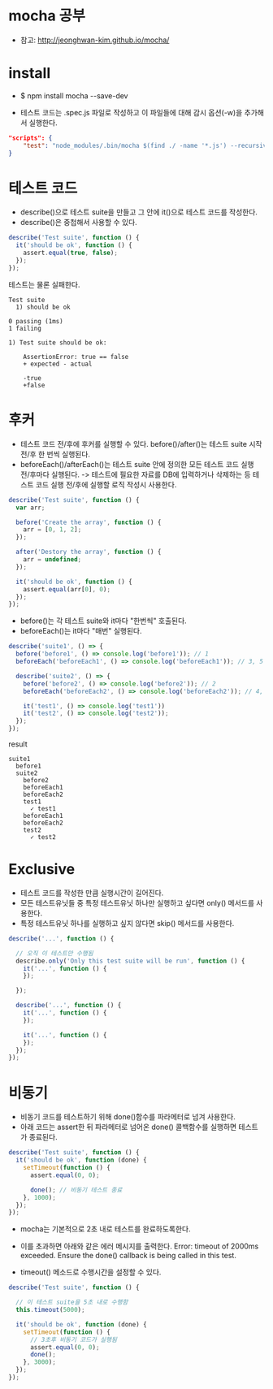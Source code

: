 # mocha 공부
- 참고: http://jeonghwan-kim.github.io/mocha/

# install
- $ npm install mocha --save-dev

- 테스트 코드는 .spec.js 파일로 작성하고 이 파일들에 대해 감시 옵션(-w)을 추가해서 실행한다.
```json
"scripts": {
    "test": "node_modules/.bin/mocha $(find ./ -name '*.js') --recursive -w"
}
```

# 테스트 코드
- describe()으로 테스트 suite을 만들고 그 안에 it()으로 테스트 코드를 작성한다.
- describe()은 중첩해서 사용할 수 있다.
```js
describe('Test suite', function () {
  it('should be ok', function () {
    assert.equal(true, false);
  });
});
```
테스트는 물론 실패한다.
```terminal
Test suite
  1) should be ok

0 passing (1ms)
1 failing

1) Test suite should be ok:

    AssertionError: true == false
    + expected - actual

    -true
    +false
```

# 후커
- 테스트 코드 전/후에 후커를 실행할 수 있다. before()/after()는 테스트 suite 시작 전/후 한 번씩 실행된다.
- beforeEach()/afterEach()는 테스트 suite 안에 정의한 모든 테스트 코드 실행 전/후마다 실행된다. -> 테스트에 필요한 자료를 DB에 입력하거나 삭제하는 등 테스트 코드 실행 전/후에 실행할 로직 작성시 사용한다.
```js
describe('Test suite', function () {
  var arr;

  before('Create the array', function () {
    arr = [0, 1, 2];
  });

  after('Destory the array', function () {
    arr = undefined;
  });

  it('should be ok', function () {
    assert.equal(arr[0], 0);
  });
});
```

- before()는 각 테스트 suite와 it마다 "한번씩" 호출된다.
- beforeEach()는 it마다 "매번" 실행된다.
```js
describe('suite1', () => {
  before('before1', () => console.log('before1')); // 1
  beforeEach('beforeEach1', () => console.log('beforeEach1')); // 3, 5

  describe('suite2', () => {
    before('before2', () => console.log('before2')); // 2
    beforeEach('beforeEach2', () => console.log('beforeEach2')); // 4, 6

    it('test1', () => console.log('test1'))
    it('test2', () => console.log('test2'));
  });
});
```
result
```terminal
suite1
  before1
  suite2
    before2
    beforeEach1
    beforeEach2
    test1
      ✓ test1
    beforeEach1
    beforeEach2
    test2
      ✓ test2
```

# Exclusive
- 테스트 코드를 작성한 만큼 실행시간이 길어진다.
- 모든 테스트유닛들 중 특정 테스트유닛 하나만 실행하고 싶다면 only() 메서드를 사용한다.
- 특정 테스트유닛 하나를 실행하고 싶지 않다면 skip() 메서드를 사용한다.
```js
describe('...', function () {

  // 오직 이 테스트만 수행됨
  describe.only('Only this test suite will be run', function () {
    it('...', function () {
    });

  });

  describe('...', function () {  
    it('...', function () {
    });

    it('...', function () {
    });
  });
});
```

# 비동기
- 비동기 코드를 테스트하기 위해 done()함수를 파라메터로 넘겨 사용한다.
- 아래 코드는 assert한 뒤 파라메터로 넘어온 done() 콜백함수를 실행하면 테스트가 종료된다.
```js
describe('Test suite', function () {
  it('should be ok', function (done) {
    setTimeout(function () {
      assert.equal(0, 0);

      done(); // 비동기 테스트 종료
    }, 1000);
  });
});
```

- mocha는 기본적으로 2초 내로 테스트를 완료하도록한다.
- 이를 초과하면 아래와 같은 에러 메시지를 출력한다.
Error: timeout of 2000ms exceeded. Ensure the done() callback is being called in this test.  

- timeout() 메소드로 수행시간을 설정할 수 있다.
```js
describe('Test suite', function () {

  // 이 테스트 suite을 5초 내로 수행함
  this.timeout(5000);

  it('should be ok', function (done) {
    setTimeout(function () {
      // 3초후 비동기 코드가 실행됨
      assert.equal(0, 0);
      done();
    }, 3000);
  });
});
```
